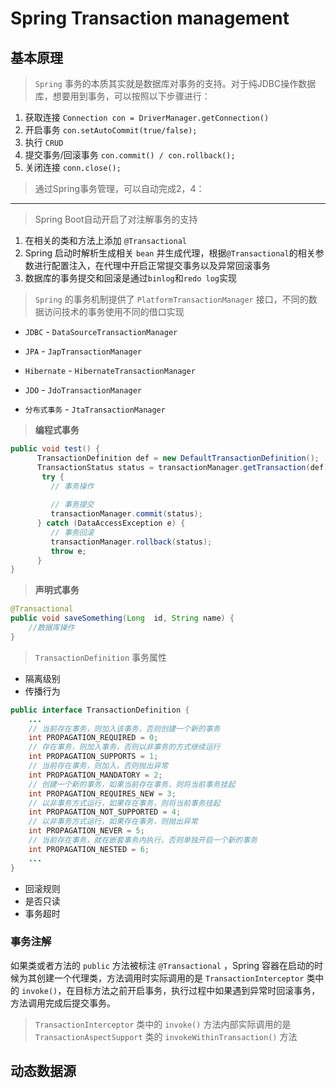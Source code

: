 # Spring Transaction management

## 基本原理

> `Spring` 事务的本质其实就是数据库对事务的支持。对于纯JDBC操作数据库，想要用到事务，可以按照以下步骤进行：

1. 获取连接 `Connection con = DriverManager.getConnection()`
2. 开启事务 `con.setAutoCommit(true/false);`
3. 执行 `CRUD`
4. 提交事务/回滚事务 `con.commit() / con.rollback();`
5. 关闭连接 `conn.close();`

> 通过Spring事务管理，可以自动完成2，4：
___

> Spring Boot自动开启了对注解事务的支持

1. 在相关的类和方法上添加 `@Transactional`
2. Spring 启动时解析生成相关 `bean` 并生成代理，根据`@Transactional`的相关参数进行配置注入，在代理中开启正常提交事务以及异常回滚事务
3. 数据库的事务提交和回滚是通过`binlog`和`redo log`实现


> `Spring` 的事务机制提供了 `PlatformTransactionManager` 接口，不同的数据访问技术的事务使用不同的借口实现


- `JDBC` - `DataSourceTransactionManager`

- `JPA` - `JapTransactionManager`

- `Hibernate` - `HibernateTransactionManager`

- `JDO` - `JdoTransactionManager`

- `分布式事务` - `JtaTransactionManager`

> **编程式事务**

```java
public void test() {
      TransactionDefinition def = new DefaultTransactionDefinition();
      TransactionStatus status = transactionManager.getTransaction(def);
       try {
         // 事务操作
 
         // 事务提交
         transactionManager.commit(status);
      } catch (DataAccessException e) {
         // 事务回滚
         transactionManager.rollback(status);
         throw e;
      }
}
```

> **声明式事务**

```java
@Transactional
public void saveSomething(Long  id, String name) {
    //数据库操作
}
```

> `TransactionDefinition` 事务属性

- 隔离级别
- 传播行为
```java
public interface TransactionDefinition {
    ...
    // 当前存在事务，则加入该事务，否则创建一个新的事务
    int PROPAGATION_REQUIRED = 0; 
    // 存在事务，则加入事务，否则以非事务的方式继续运行
    int PROPAGATION_SUPPORTS = 1;
    // 当前存在事务，则加入，否则抛出异常
    int PROPAGATION_MANDATORY = 2;
    // 创建一个新的事务，如果当前存在事务，则将当前事务挂起
    int PROPAGATION_REQUIRES_NEW = 3; 
    // 以非事务方式运行，如果存在事务，则将当前事务挂起
    int PROPAGATION_NOT_SUPPORTED = 4;
    // 以非事务方式运行，如果存在事务，则抛出异常
    int PROPAGATION_NEVER = 5;
    // 当前存在事务，就在嵌套事务内执行，否则单独开启一个新的事务
    int PROPAGATION_NESTED = 6;
    ...
}
```
- 回滚规则
- 是否只读
- 事务超时

### 事务注解

如果类或者方法的 `public` 方法被标注 `@Transactional` ，Spring 容器在启动的时候为其创建一个代理类，方法调用时实际调用的是 `TransactionInterceptor` 类中的 `invoke()`，在目标方法之前开启事务，执行过程中如果遇到异常时回滚事务，方法调用完成后提交事务。

> `TransactionInterceptor` 类中的 `invoke()` 方法内部实际调用的是 `TransactionAspectSupport` 类的 `invokeWithinTransaction()` 方法

## 动态数据源
